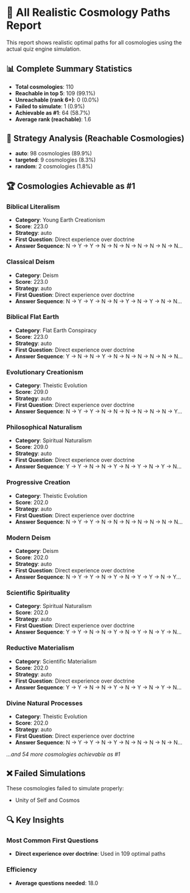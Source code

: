 # 🎯 All Realistic Cosmology Paths Report

This report shows realistic optimal paths for all cosmologies using the actual quiz engine simulation.

## 📊 Complete Summary Statistics

- **Total cosmologies**: 110
- **Reachable in top 5**: 109 (99.1%)
- **Unreachable (rank 6+)**: 0 (0.0%)
- **Failed to simulate**: 1 (0.9%)
- **Achievable as #1**: 64 (58.7%)
- **Average rank (reachable)**: 1.6

## 🧠 Strategy Analysis (Reachable Cosmologies)

- **auto**: 98 cosmologies (89.9%)
- **targeted**: 9 cosmologies (8.3%)
- **random**: 2 cosmologies (1.8%)

## 🏆 Cosmologies Achievable as #1

### Biblical Literalism
- **Category**: Young Earth Creationism
- **Score**: 223.0
- **Strategy**: auto
- **First Question**: Direct experience over doctrine
- **Answer Sequence**: N → Y → Y → N → N → N → N → N → N → N...

### Classical Deism
- **Category**: Deism
- **Score**: 223.0
- **Strategy**: auto
- **First Question**: Direct experience over doctrine
- **Answer Sequence**: N → Y → Y → N → N → Y → N → Y → N → N...

### Biblical Flat Earth
- **Category**: Flat Earth Conspiracy
- **Score**: 223.0
- **Strategy**: auto
- **First Question**: Direct experience over doctrine
- **Answer Sequence**: Y → N → N → Y → N → N → N → N → N → N...

### Evolutionary Creationism
- **Category**: Theistic Evolution
- **Score**: 209.0
- **Strategy**: auto
- **First Question**: Direct experience over doctrine
- **Answer Sequence**: N → Y → Y → N → N → N → N → N → N → Y...

### Philosophical Naturalism
- **Category**: Spiritual Naturalism
- **Score**: 209.0
- **Strategy**: auto
- **First Question**: Direct experience over doctrine
- **Answer Sequence**: Y → Y → N → N → Y → N → Y → N → Y → N...

### Progressive Creation
- **Category**: Theistic Evolution
- **Score**: 202.0
- **Strategy**: auto
- **First Question**: Direct experience over doctrine
- **Answer Sequence**: N → Y → Y → N → N → N → N → N → N → N...

### Modern Deism
- **Category**: Deism
- **Score**: 202.0
- **Strategy**: auto
- **First Question**: Direct experience over doctrine
- **Answer Sequence**: N → Y → Y → N → Y → N → Y → Y → N → Y...

### Scientific Spirituality
- **Category**: Spiritual Naturalism
- **Score**: 202.0
- **Strategy**: auto
- **First Question**: Direct experience over doctrine
- **Answer Sequence**: Y → Y → N → N → Y → N → Y → N → Y → N...

### Reductive Materialism
- **Category**: Scientific Materialism
- **Score**: 202.0
- **Strategy**: auto
- **First Question**: Direct experience over doctrine
- **Answer Sequence**: Y → Y → N → N → Y → N → Y → N → Y → N...

### Divine Natural Processes
- **Category**: Theistic Evolution
- **Score**: 202.0
- **Strategy**: auto
- **First Question**: Direct experience over doctrine
- **Answer Sequence**: N → Y → Y → N → Y → N → N → N → N → N...

*...and 54 more cosmologies achievable as #1*

## ❌ Failed Simulations

These cosmologies failed to simulate properly:

- Unity of Self and Cosmos

## 🔍 Key Insights

### Most Common First Questions
- **Direct experience over doctrine**: Used in 109 optimal paths

### Efficiency
- **Average questions needed**: 18.0
